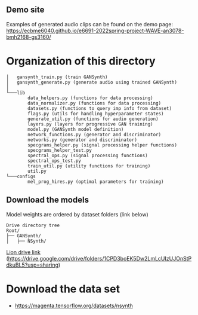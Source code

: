 

## Demo site
Examples of generated audio clips can be found on the demo page: https://ecbme6040.github.io/e6691-2022spring-project-WAVE-an3078-bmh2168-gs3160/

# Organization of this directory 

```
│   gansynth_train.py (train GANSynth)
│   gansynth_generate.py (generate audio using trained GANSynth)
│
└───lib
        data_helpers.py (functions for data processing)
        data_normalizer.py (functions for data processing)
        datasets.py (functions to query imp info from dataset)
        flags.py (utils for handling hyperparameter states)
        generate_util.py (functions for audio generation)
        layers.py (layers for progressive GAN training)
        model.py (GANSynth model definition)
        network_functions.py (generator and discriminator)
        networks.py (generator and discriminator)
        specgrams_helper.py (signal processing helper functions)
        specgrams_helper_test.py
        spectral_ops.py (signal processing functions)
        spectral_ops_test.py
        train_util.py (utility functions for training)
        util.py
└───configs
        mel_prog_hires.py (optimal parameters for training)
```


## Download the models
Model weights are ordered by dataset folders (link below) 
```
Drive directory tree
Root/
├── GANSynth/
│   ├── NSynth/

```
[Lion drive link](https://drive.google.com/drive/folders/1CPD3boEK5Dw2LmLcUIzUJOnStPdkuBL5?usp=sharing)
(https://drive.google.com/drive/folders/1CPD3boEK5Dw2LmLcUIzUJOnStPdkuBL5?usp=sharing)



# Download the data set
- https://magenta.tensorflow.org/datasets/nsynth





